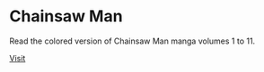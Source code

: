 # Chainsaw Man

Read the colored version of Chainsaw Man manga volumes 1 to 11.

[Visit](https://wayexit995.github.io/CSM/Manga/Index.html)

